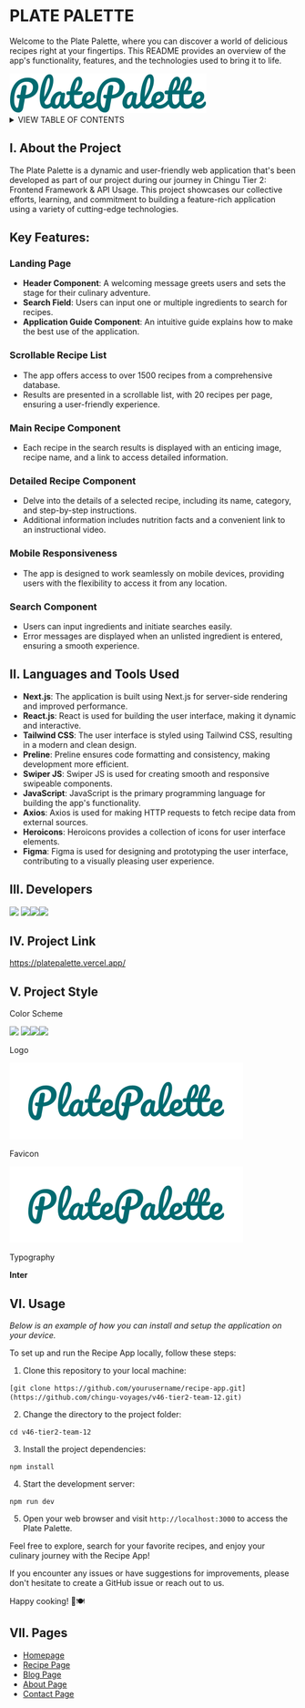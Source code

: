 <h1 id="readme-top">PLATE PALETTE</h1>

<p class="header">Welcome to the Plate Palette, where you can discover a world of delicious recipes right at your fingertips. This README provides an overview of the app's functionality, features, and the technologies used to bring it to life.</p>

<img src="./public/assets/logo.svg">

</br>

<details>
  <summary>VIEW TABLE OF CONTENTS</summary>
  <ol type="I">
    <li><a href="#about">About the Project</a></li>
    <li><a href="#languages">Technologies Used</a></li>
    <li><a href="#developers">Developers</a></li>
    <li><a href="#project-link">Project Link</a></li>
    <li><a href="#project-style">Project Style</a></li>
    <li><a href="#usage">Usage</a></li>
    <li><a href="#pages">Pages</a></li>
  </ol>
</details>

<h2 id="about">I. About the Project</h2>
<p>The Plate Palette is a dynamic and user-friendly web application that's been developed as part of our project during our journey in Chingu Tier 2: Frontend Framework & API Usage. This project showcases our collective efforts, learning, and commitment to building a feature-rich application using a variety of cutting-edge technologies.</p>

## Key Features:

### Landing Page

- **Header Component**: A welcoming message greets users and sets the stage for their culinary adventure.
- **Search Field**: Users can input one or multiple ingredients to search for recipes.
- **Application Guide Component**: An intuitive guide explains how to make the best use of the application.

### Scrollable Recipe List

- The app offers access to over 1500 recipes from a comprehensive database.
- Results are presented in a scrollable list, with 20 recipes per page, ensuring a user-friendly experience.

### Main Recipe Component

- Each recipe in the search results is displayed with an enticing image, recipe name, and a link to access detailed information.

### Detailed Recipe Component

- Delve into the details of a selected recipe, including its name, category, and step-by-step instructions.
- Additional information includes nutrition facts and a convenient link to an instructional video.

### Mobile Responsiveness

- The app is designed to work seamlessly on mobile devices, providing users with the flexibility to access it from any location.

### Search Component

- Users can input ingredients and initiate searches easily.
- Error messages are displayed when an unlisted ingredient is entered, ensuring a smooth experience.

<h2 id="languages">II. Languages and Tools Used</h2>

- **Next.js**: The application is built using Next.js for server-side rendering and improved performance.
- **React.js**: React is used for building the user interface, making it dynamic and interactive.
- **Tailwind CSS**: The user interface is styled using Tailwind CSS, resulting in a modern and clean design.
- **Preline**: Preline ensures code formatting and consistency, making development more efficient.
- **Swiper JS**: Swiper JS is used for creating smooth and responsive swipeable components.
- **JavaScript**: JavaScript is the primary programming language for building the app's functionality.
- **Axios**: Axios is used for making HTTP requests to fetch recipe data from external sources.
- **Heroicons**: Heroicons provides a collection of icons for user interface elements.
- **Figma**: Figma is used for designing and prototyping the user interface, contributing to a visually pleasing user experience.

<h2 id="developers">III. Developers</h2>
<a href="https://github.com/johncarlolipa"><img src="https://img.shields.io/badge/johncarlolipa-%23121011.svg?&style=for-the-badge&logo=github&logoColor=white"></a>
<a href="https://github.com/ErickaConcepcion"><img src="https://img.shields.io/badge/erickaconcepcion-%23121011.svg?&style=for-the-badge&logo=github&logoColor=white"></a><a href="https://github.com/jessabc"><img src="https://img.shields.io/badge/jessabc-%23121011.svg?&style=for-the-badge&logo=github&logoColor=white"></a><a href="https://github.com/GabriellaN-02"><img src="https://img.shields.io/badge/gabriellaneri-%23121011.svg?&style=for-the-badge&logo=github&logoColor=white"></a>

<h2 id="project-link">IV. Project Link</h2>

https://platepalette.vercel.app/

<h2 id="project-style">V. Project Style</h2>
Color Scheme

<a href=""><img src="https://img.shields.io/badge/Primary%20Color-%23016A70-016A70"></a> <a href=""><img src="https://img.shields.io/badge/Secondary%20Color-%23D2DE32-FD2DE32"></a><a href=""><img src="https://img.shields.io/badge/Secondary%20Color-%23A2C579-A2C579"></a></a><a href=""><img src="https://img.shields.io/badge/Secondary%20Color-%23FFFFDD-FFFFDD"></a>

Logo

<img src="./public/assets/logo.svg" style="background-color: white; padding: 2rem;"></br>

Favicon

<img src="./public/assets/logo.svg" style="background-color: white; padding: 2rem;"></br>

Typography

**Inter**

<h2 id="usage">VI. Usage</h2>

_Below is an example of how you can install and setup the application on your device._


To set up and run the Recipe App locally, follow these steps:

1. Clone this repository to your local machine:

```
[git clone https://github.com/yourusername/recipe-app.git](https://github.com/chingu-voyages/v46-tier2-team-12.git)
```

2. Change the directory to the project folder:

```
cd v46-tier2-team-12
```

3. Install the project dependencies:

```
npm install
```

4. Start the development server:

```
npm run dev
```

5. Open your web browser and visit `http://localhost:3000` to access the Plate Palette.

Feel free to explore, search for your favorite recipes, and enjoy your culinary journey with the Recipe App!

If you encounter any issues or have suggestions for improvements, please don't hesitate to create a GitHub issue or reach out to us.

Happy cooking! 🍳🍽️

<h2 id="pages">VII. Pages</h2>

- <a href="#">Homepage</a>
- <a href="#">Recipe Page</a>
- <a href="#">Blog Page</a>
- <a href="#">About Page</a>
- <a href="#">Contact Page</a>
